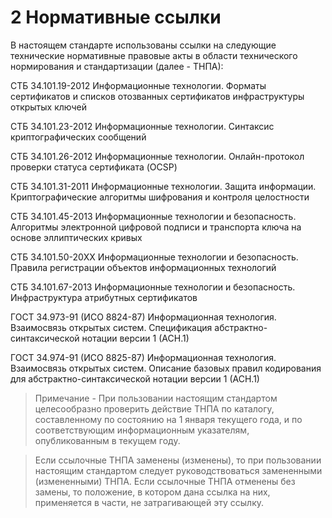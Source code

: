 # 2 Нормативные ссылки

В настоящем стандарте использованы ссылки на следующие 
технические нормативные правовые акты в области 
технического нормирования и стандартизации (далее - ТНПА):

СТБ 34.101.19-2012 Информационные технологии. 
Форматы сертификатов и списков отозванных сертификатов 
инфраструктуры открытых ключей

СТБ 34.101.23-2012 Информационные технологии. 
Синтаксис криптографических сообщений

СТБ 34.101.26-2012 Информационные технологии. 
Онлайн-протокол проверки статуса сертификата (OCSP)

СТБ 34.101.31-2011 Информационные технологии. Защита информации.
Криптографические алгоритмы шифрования и контроля целостности

СТБ 34.101.45-2013 Информационные технологии и безопасность. 
Алгоритмы электронной цифровой подписи и транспорта ключа на основе
эллиптических кривых

СТБ 34.101.50-20XX Информационные технологии и безопасность. 
Правила регистрации объектов информационных технологий

СТБ 34.101.67-2013 Информационные технологии и безопасность. 
Инфраструктура атрибутных сертификатов

ГОСТ 34.973-91 (ИСО 8824-87) Информационная технология. Взаимосвязь
открытых систем. Спецификация абстрактно-синтаксической нотации
версии 1 (АСН.1)

ГОСТ 34.974-91 (ИСО 8825-87) Информационная технология. Взаимосвязь 
открытых систем. Описание базовых правил кодирования для 
абстрактно-синтаксической нотации версии 1 (АСН.1)

>Примечание - При пользовании настоящим стандартом целесообразно проверить
действие ТНПА по каталогу, составленному по состоянию на 1 января текущего
года, и по соответствующим информационным указателям, опубликованным в
текущем году.

>Если ссылочные ТНПА заменены (изменены), то при пользовании настоящим
стандартом следует руководствоваться замененными (измененными) ТНПА. Если
ссылочные ТНПА отменены без замены, то положение, в котором дана ссылка на
них, применяется в части, не затрагивающей эту ссылку.
